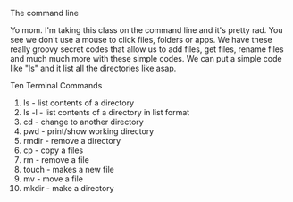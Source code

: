 The command line

Yo mom.  I'm taking this class on the command line and it's pretty rad.  You see we don't use a mouse to click files, folders or apps.  We have these really groovy secret codes that allow us to add files, get files, rename files and much much more with these simple codes. We can put a simple code like "ls" and it list all the directories like asap.

Ten Terminal Commands

1.    ls - list contents of a directory
2.    ls -l - list contents of a directory in list format
3.    cd - change to another directory
4.    pwd - print/show working directory
5.    rmdir - remove a directory
6.    cp - copy a files
7.    rm - remove a file
8.    touch - makes a new file
9.    mv - move a file
10.  mkdir - make a directory
